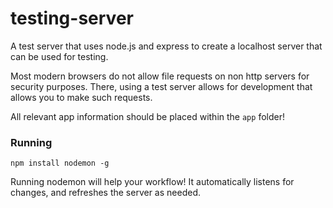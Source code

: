 # testing-server
A test server that uses node.js and express to create a localhost server that can be used for testing.

Most modern browsers do not allow file requests on non http servers for security purposes. There, using a test server allows for development that allows you to make such requests. 

All relevant app information should be placed within the `app` folder!


### Running

```
npm install nodemon -g
```

Running nodemon will help your workflow! It automatically listens for changes, and refreshes the server as needed.
